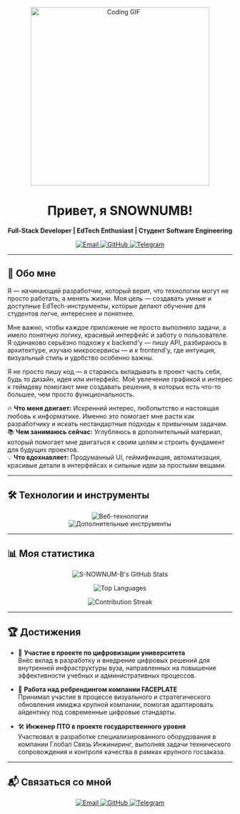 <p align="center">
  <img src="https://media.giphy.com/media/du3J3cXyzhj75IOgvA/giphy.gif" alt="Coding GIF" width="400"/>
</p>

<h1 align="center">Привет, я SNOWNUMB! </h1>

<p align="center">
  <strong>Full-Stack Developer | EdTech Enthusiast | Студент Software Engineering</strong>
</p>

<p align="center">
  <a href="mailto:mamayev.stas@gmail.com">
    <img src="https://img.shields.io/badge/Email-mamayev.stas%40gmail.com-blue?style=flat-square&logo=gmail" alt="Email"/>
  </a>
  <a href="https://github.com/S-NOWNUM-B">
    <img src="https://img.shields.io/badge/GitHub-S--NOWNUM--B-181717?style=flat-square&logo=github" alt="GitHub"/>
  </a>
  <a href="https://t.me/snownumb">
    <img src="https://img.shields.io/badge/Telegram-@snownumb-0088cc?style=flat-square&logo=telegram" alt="Telegram"/>
  </a>
</p>

---

## 🚀 Обо мне

Я — начинающий разработчик, который верит, что технологии могут не просто работать, а менять жизни. Моя цель — создавать умные и доступные EdTech-инструменты, которые делают обучение для студентов легче, интереснее и понятнее.

Мне важно, чтобы каждое приложение не просто выполняло задачи, а имело понятную логику, красивый интерфейс и заботу о пользователе. Я одинаково серьёзно подхожу к backend'у — пишу API, разбираюсь в архитектуре, изучаю микросервисы — и к frontend'у, где интуиция, визуальный стиль и удобство особенно важны.

Я не просто пишу код — я стараюсь вкладывать в проект часть себя, будь то дизайн, идея или интерфейс. Моё увлечение графикой и интерес к геймдеву помогают мне создавать решения, в которых есть что-то большее, чем просто функциональность.

🔥 **Что меня двигает:** Искренний интерес, любопытство и настоящая любовь к информатике. Именно это помогает мне расти как разработчику и искать нестандартные подходы к привычным задачам.  
📚 **Чем занимаюсь сейчас:** Углубляюсь в дополнительный материал, который помогает мне двигаться к своим целям и строить фундамент для будущих проектов.  
💡 **Что вдохнавляет:** Продуманный UI, геймификация, автоматизация, красивые детали в интерфейсах и сильные идеи за простыми вещами.

---
## 🛠️ Технологии и инструменты

<p align="center">
  <img src="https://skillicons.dev/icons?i=java,python,javascript,html5,css3,gunicorn&perline=13" alt="Веб-технологии"/>
  <br>
  <img src="https://skillicons.dev/icons?i=django,nextjs,nodejs,photoshop,figma,git,docker,aws&perline=13" alt="Дополнительные инструменты"/>
</p>

---

## 📊 Моя статистика

<p align="center">
  <img src="https://github-readme-stats.vercel.app/api?username=S-NOWNUM-B&show_icons=true&theme=dracula&hide_border=true&include_all_commits=true" alt="S-NOWNUM-B's GitHub Stats" onerror="this.src='https://via.placeholder.com/400x200?text=GitHub+Stats+Not+Loaded';this.style.border='2px solid red'"/>
</p>

<p align="center">
  <img src="https://github-readme-stats.vercel.app/api/top-langs/?username=S-NOWNUM-B&layout=compact&theme=dracula&hide_border=true" alt="Top Languages" onerror="this.src='https://via.placeholder.com/400x200?text=Top+Languages+Not+Loaded';this.style.border='2px solid red'"/>
</p>

<p align="center">
  <img src="https://github-readme-streak-stats.herokuapp.com/?user=S-NOWNUM-B&theme=dracula&hide_border=true" alt="Contribution Streak" onerror="this.src='https://via.placeholder.com/400x200?text=Contribution+Streak+Not+Loaded';this.style.border='2px solid red'"/>
</p>

---

## 🏆 Достижения

- 🏫 **Участие в проекте по цифровизации университета**  
  Внёс вклад в разработку и внедрение цифровых решений для внутренней инфраструктуры вуза, направленных на повышение эффективности учебных и административных процессов.

- 🧠 **Работа над ребрендингом компании FACEPLATE**  
  Принимал участие в процессе визуального и стратегического обновления имиджа крупной компании, помогая адаптировать айдентику под современные цифровые стандарты.

- 🛠 **Инженер ПТО в проекте государственного уровня**  
  Участвовал в разработке специализированного оборудования в компании Глобал Связь Инжиниринг, выполняя задачи технического сопровождения и контроля качества в рамках крупного госзаказа.

---

## 📬 Связаться со мной

<p align="center">
  <a href="mailto:mamayev.stas@gmail.com">
    <img src="https://img.shields.io/badge/Email-mamayev.stas%40gmail.com-blue?style=flat-square&logo=gmail" alt="Email"/>
  </a>
  <a href="https://github.com/S-NOWNUM-B">
    <img src="https://img.shields.io/badge/GitHub-S--NOWNUM--B-181717?style=flat-square&logo=github" alt="GitHub"/>
  </a>
  <a href="https://t.me/snownumb">
    <img src="https://img.shields.io/badge/Telegram-@snownumb-0088cc?style=flat-square&logo=telegram" alt="Telegram"/>
  </a>
</p>
